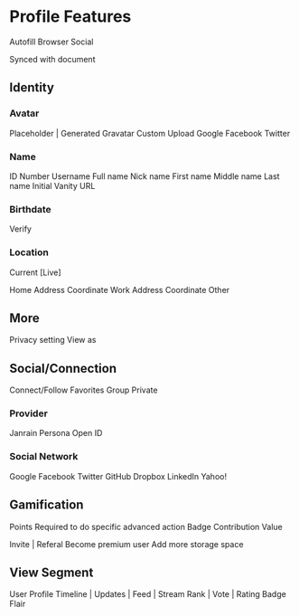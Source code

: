Profile Features
================

Autofill
  Browser
  Social

Synced with document

Identity
--------

### Avatar

Placeholder | Generated
Gravatar
Custom
  Upload
  Google
  Facebook
  Twitter

### Name

ID Number
Username
Full name
Nick name
First name
Middle name
Last name
Initial
Vanity URL

### Birthdate

Verify

### Location

Current [Live]

Home
  Address
  Coordinate
Work
  Address
  Coordinate
Other

More
----

Privacy setting
View as

Social/Connection
-----------------

Connect/Follow
Favorites
Group
Private

### Provider

Janrain
Persona
Open ID

### Social Network

Google
Facebook
Twitter
GitHub
Dropbox
LinkedIn
Yahoo!

Gamification
------------

Points
  Required to do specific advanced action
Badge
Contribution Value

Invite | Referal
  Become premium user
  Add more storage space

View Segment
------------

User Profile
Timeline | Updates | Feed | Stream
Rank | Vote | Rating
Badge
Flair


